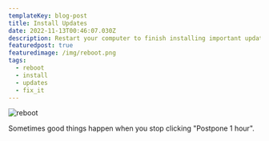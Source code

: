 ```yaml
---
templateKey: blog-post
title: Install Updates
date: 2022-11-13T00:46:07.030Z
description: Restart your computer to finish installing important updates.
featuredpost: true
featuredimage: /img/reboot.png
tags:
  - reboot
  - install
  - updates
  - fix_it
---
```

![reboot](/img/reboot.png "reboot")

Sometimes good things happen when you stop clicking "Postpone 1 hour".